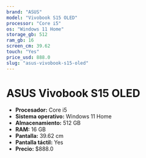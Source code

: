 ```yaml
---
brand: "ASUS"
model: "Vivobook S15 OLED"
processor: "Core i5"
os: "Windows 11 Home"
storage_gb: 512
ram_gb: 16
screen_cm: 39.62
touch: "Yes"
price_usd: 888.0
slug: "asus-vivobook-s15-oled"
---
```


# ASUS Vivobook S15 OLED

- **Procesador:** Core i5
- **Sistema operativo:** Windows 11 Home
- **Almacenamiento:** 512 GB
- **RAM:** 16 GB
- **Pantalla:** 39.62 cm
- **Pantalla táctil:** Yes
- **Precio:** $888.0
